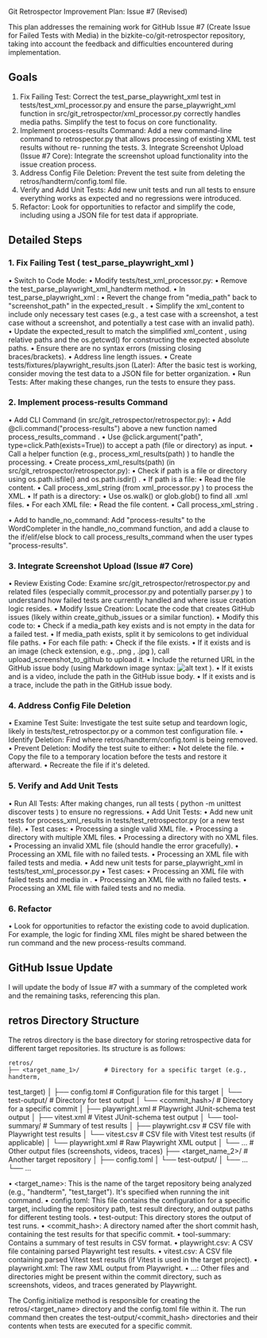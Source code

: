  Git Retrospector Improvement Plan: Issue #7 (Revised)

  This plan addresses the remaining work for GitHub Issue #7 (Create Issue for Failed
  Tests with Media) in the bizkite-co/git-retrospector repository, taking into account
  the feedback and difficulties encountered during implementation.

  ## Goals

  1. Fix Failing Test: Correct the  test_parse_playwright_xml  test in tests/test_xml_processor.py  and ensure the  parse_playwright_xml  function in src/git_retrospector/xml_processor.py  correctly handles media paths. Simplify the test to focus on core functionality.
  2. Implement process-results Command: Add a new command-line command to retrospector.py  that allows processing of existing XML test results without re- running the tests.  3. Integrate Screenshot Upload (Issue #7 Core): Integrate the screenshot upload functionality into the issue creation process.
  4. Address Config File Deletion: Prevent the test suite from deleting the retros/handterm/config.toml  file.
  5. Verify and Add Unit Tests: Add new unit tests and run all tests to ensure everything works as expected and no regressions were introduced.
  6. Refactor: Look for opportunities to refactor and simplify the code, including using a JSON file for test data if appropriate.

  ## Detailed Steps

  ### 1. Fix Failing Test ( test_parse_playwright_xml )

  • Switch to Code Mode:
  • Modify tests/test_xml_processor.py:
    • Remove the  test_parse_playwright_xml_handterm  method.
    • In  test_parse_playwright_xml :
      • Revert the change from "media_path" back to "screenshot_path" in the
      expected_result .
      • Simplify the  xml_content  to include only necessary test cases (e.g., a test
      case with a screenshot, a test case without a screenshot, and potentially a
      test case with an invalid path).
      • Update the  expected_result  to match the simplified  xml_content , using
      relative paths and the  os.getcwd()  for constructing the expected absolute
      paths.
    • Ensure there are no syntax errors (missing closing braces/brackets).
    • Address line length issues.
  • Create tests/fixtures/playwright_results.json (Later): After the basic test is
  working, consider moving the test data to a JSON file for better organization.
  • Run Tests: After making these changes, run the tests to ensure they pass.

  ### 2. Implement  process-results  Command

  • Add CLI Command (in src/git_retrospector/retrospector.py):
    • Add  @cli.command("process-results")  above a new function named
    process_results_command .
    • Use  @click.argument("path", type=click.Path(exists=True))  to accept a path
    (file or directory) as input.
    • Call a helper function (e.g.,  process_xml_results(path) ) to handle the
    processing.
  • Create process_xml_results(path) (in src/git_retrospector/retrospector.py):
    • Check if  path  is a file or directory using  os.path.isfile()  and
    os.path.isdir() .
    • If path is a file:
      • Read the file content.
      • Call  process_xml_string  (from  xml_processor.py ) to process the XML.
    • If path is a directory:
      • Use  os.walk()  or  glob.glob()  to find all  .xml  files.
      • For each XML file:
        • Read the file content.
        • Call  process_xml_string .


  • Add to handle_no_command: Add "process-results" to the  WordCompleter  in the
  handle_no_command  function, and add a clause to the  if/elif/else  block to call
  process_results_command  when the user types "process-results".

  ### 3. Integrate Screenshot Upload (Issue #7 Core)

  • Review Existing Code: Examine  src/git_retrospector/retrospector.py  and related
  files (especially  commit_processor.py  and potentially  parser.py ) to understand
  how failed tests are currently handled and where issue creation logic resides.
  • Modify Issue Creation:  Locate the code that creates GitHub issues (likely within
  create_github_issues  or a similar function).
    • Modify this code to:
      • Check if a  media_path  key exists and is not empty in the data for a failed
      test.
      • If  media_path  exists, split it by semicolons to get individual file paths.
      • For each file path:
        • Check if the file exists.
        • If it exists and is an image (check extension, e.g.,  .png ,  .jpg ), call
        upload_screenshot_to_github  to upload it.
        • Include the returned URL in the GitHub issue body (using Markdown image
        syntax:  ![alt text](url) ).
      • If it exists and is a video, include the path in the GitHub issue body.
      • If it exists and is a trace, include the path in the GitHub issue body.



  ### 4. Address Config File Deletion

  • Examine Test Suite:  Investigate the test suite setup and teardown logic, likely
  in  tests/test_retrospector.py  or a common test configuration file.
  • Identify Deletion: Find where  retros/handterm/config.toml  is being removed.
  • Prevent Deletion: Modify the test suite to either:
    • Not delete the file.
    • Copy the file to a temporary location before the tests and restore it
    afterward.
    • Recreate the file if it's deleted.


  ### 5. Verify and Add Unit Tests

  • Run All Tests: After making changes, run all tests ( python -m unittest discover
  tests ) to ensure no regressions.
  • Add Unit Tests:
    • Add new unit tests for  process_xml_results  in  tests/test_retrospector.py
    (or a new test file).
    • Test cases:
      • Processing a single valid XML file.
      • Processing a directory with multiple XML files.
      • Processing a directory with no XML files.
      • Processing an invalid XML file (should handle the error gracefully).
      • Processing an XML file with no failed tests.
      • Processing an XML file with failed tests and media.
    • Add new unit tests for  parse_playwright_xml  in  tests/test_xml_processor.py
    • Test cases:
      • Processing an XML file with failed tests and media in  <system-out> .
      • Processing an XML file with no failed tests.
      • Processing an XML file with failed tests and no media.



  ### 6. Refactor

  • Look for opportunities to refactor the existing code to avoid duplication. For
  example, the logic for finding XML files might be shared between the  run  command
  and the new  process-results  command.

  ## GitHub Issue Update

  I will update the body of Issue #7 with a summary of the completed work and the
  remaining tasks, referencing this plan.

  ##  retros  Directory Structure

  The  retros  directory is the base directory for storing retrospective data for
  different target repositories.  Its structure is as follows:

    retros/
    ├── <target_name_1>/       # Directory for a specific target (e.g., handterm,
  test_target)
    │   ├── config.toml        # Configuration file for this target
    │   └── test-output/       # Directory for test output
    │       └── <commit_hash>/  # Directory for a specific commit
    │           ├── playwright.xml # Playwright JUnit-schema test output
    │           ├── vitest.xml # Vitest JUnit-schema test output
    │           └── tool-summary/   # Summary of test results
    │               ├── playwright.csv   # CSV file with Playwright test results
    │               └── vitest.csv      # CSV file with Vitest test results (if
  applicable)
    │           └── playwright.xml # Raw Playwright XML output
    │           └── ...            # Other output files (screenshots, videos, traces)
    ├── <target_name_2>/       # Another target repository
    │   ├── config.toml
    │   └── test-output/
    │       └── ...
    └── ...

  • <target_name>:  This is the name of the target repository being analyzed (e.g.,
  "handterm", "test_target").  It's specified when running the  init  command.
  • config.toml:  This file contains the configuration for a specific target,
  including the repository path, test result directory, and output paths for
  different testing tools.
  • test-output: This directory stores the output of test runs.
  • <commit_hash>:  A directory named after the short commit hash, containing the
  test results for that specific commit.
  • tool-summary: Contains a summary of test results in CSV format.
  • playwright.csv:  A CSV file containing parsed Playwright test results.
  • vitest.csv: A CSV file containing parsed Vitest test results (if Vitest is used
  in the target project).
  • playwright.xml: The raw XML output from Playwright.
  • ...: Other files and directories might be present within the commit directory,
  such as screenshots, videos, and traces generated by Playwright.

  The  Config.initialize  method is responsible for creating the
  retros/<target_name>  directory and the  config.toml  file within it. The  run
  command then creates the  test-output/<commit_hash>  directories and their contents
  when tests are executed for a specific commit.
